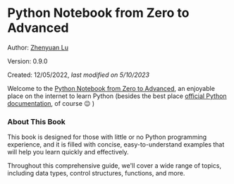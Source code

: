 # Python Notebook from Zero to Advanced

Author: [Zhenyuan Lu](https://zhenyuanlu.com/)

Version: 0.9.0

Created: 12/05/2022, *last modified on 5/10/2023*


Welcome to the [Python Notebook from Zero to Advanced](), an enjoyable place on the internet to learn Python (besides the best place [official Python documentation](https://docs.python.org/3/tutorial/), of course :wink: )

<!-- <div align="center">
    <a href="">
        <img src="" width=750 alt="Python Notebook from Zero to Advanced">
    </a>
</div> -->

### About This Book

This book is designed for those with little or no Python programming experience, and it is filled with concise, easy-to-understand examples that will help you learn quickly and effectively.

Throughout this comprehensive guide, we'll cover a wide range of topics, including data types, control structures, functions, and more. 

